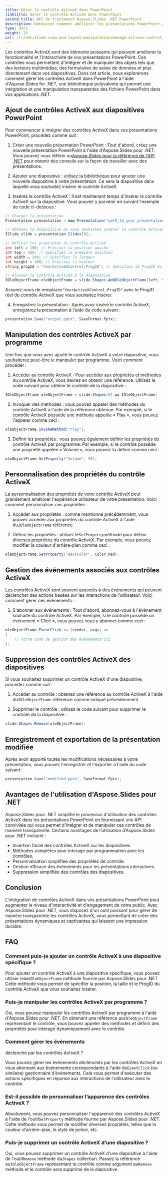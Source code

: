 ```yaml
---
title: Gérer le contrôle ActiveX dans PowerPoint
linktitle: Gérer le contrôle ActiveX dans PowerPoint
second_title: API de traitement Aspose.Slides .NET PowerPoint
description: Découvrez comment améliorer les présentations PowerPoint avec des contrôles ActiveX à l'aide d'Aspose.Slides pour .NET. Notre guide étape par étape couvre l'insertion, la manipulation, la personnalisation, la gestion des événements, etc.
type: docs
weight: 13
url: /fr/net/slide-view-and-layout-manipulation/manage-activex-control/
---
```

Les contrôles ActiveX sont des éléments puissants qui peuvent améliorer la fonctionnalité et l'interactivité de vos présentations PowerPoint. Ces contrôles vous permettent d'intégrer et de manipuler des objets tels que des lecteurs multimédias, des formulaires de saisie de données et plus directement dans vos diapositives. Dans cet article, nous explorerons comment gérer les contrôles ActiveX dans PowerPoint à l'aide d'Aspose.Slides for .NET, une bibliothèque polyvalente qui permet une intégration et une manipulation transparentes des fichiers PowerPoint dans vos applications .NET.

## Ajout de contrôles ActiveX aux diapositives PowerPoint

Pour commencer à intégrer des contrôles ActiveX dans vos présentations PowerPoint, procédez comme suit :

1.  Créer une nouvelle présentation PowerPoint : Tout d'abord, créez une nouvelle présentation PowerPoint à l'aide d'Aspose.Slides pour .NET. Vous pouvez vous référer au[Aspose.Slides pour la référence de l'API .NET](https://reference.aspose.com/slides/net/) pour obtenir des conseils sur la façon de travailler avec des présentations.

2. Ajouter une diapositive : utilisez la bibliothèque pour ajouter une nouvelle diapositive à votre présentation. Ce sera la diapositive dans laquelle vous souhaitez insérer le contrôle ActiveX.

3. Insérez le contrôle ActiveX : Il est maintenant temps d'insérer le contrôle ActiveX sur la diapositive. Vous pouvez y parvenir en suivant l'exemple de code ci-dessous :

```csharp
// Charger la présentation
Presentation presentation = new Presentation("path_to_your_presentation.pptx");

// Obtenez la diapositive où vous souhaitez insérer le contrôle ActiveX
ISlide slide = presentation.Slides[0];

// Définir les propriétés du contrôle ActiveX
int left = 100; // Préciser la position gauche
int top = 100; // Spécifiez la première position
int width = 200; // Spécifiez la largeur
int height = 100; // Précisez la hauteur
string progId = "YourActiveXControl.ProgID"; // Spécifiez le ProgID du contrôle ActiveX

// Ajouter le contrôle ActiveX à la diapositive
IOleObjectFrame oleObjectFrame = slide.Shapes.AddOleObjectFrame(left, top, width, height, progId);
```

 Assurez-vous de remplacer`"YourActiveXControl.ProgID"` avec le ProgID réel du contrôle ActiveX que vous souhaitez insérer.

4. Enregistrez la présentation : Après avoir inséré le contrôle ActiveX, enregistrez la présentation à l'aide du code suivant :

```csharp
presentation.Save("output.pptx", SaveFormat.Pptx);
```

## Manipulation des contrôles ActiveX par programme

Une fois que vous avez ajouté le contrôle ActiveX à votre diapositive, vous souhaiterez peut-être le manipuler par programme. Voici comment procéder :

1. Accéder au contrôle ActiveX : Pour accéder aux propriétés et méthodes du contrôle ActiveX, vous devrez en obtenir une référence. Utilisez le code suivant pour obtenir le contrôle de la diapositive :

```csharp
IOleObjectFrame oleObjectFrame = slide.Shapes[0] as IOleObjectFrame;
```

2. Invoquer des méthodes : vous pouvez appeler des méthodes du contrôle ActiveX à l'aide de la référence obtenue. Par exemple, si le contrôle ActiveX possède une méthode appelée « Play », vous pouvez l'appeler comme ceci :

```csharp
oleObjectFrame.InvokeMethod("Play");
```

3. Définir les propriétés : vous pouvez également définir les propriétés du contrôle ActiveX par programme. Par exemple, si le contrôle possède une propriété appelée « Volume », vous pouvez la définir comme ceci :

```csharp
oleObjectFrame.SetProperty("Volume", 50);
```

## Personnalisation des propriétés du contrôle ActiveX

La personnalisation des propriétés de votre contrôle ActiveX peut grandement améliorer l'expérience utilisateur de votre présentation. Voici comment personnaliser ces propriétés :

1.  Accéder aux propriétés : comme mentionné précédemment, vous pouvez accéder aux propriétés du contrôle ActiveX à l'aide du`IOleObjectFrame` référence.

2.  Définir les propriétés : utilisez le`SetProperty`méthode pour définir diverses propriétés du contrôle ActiveX. Par exemple, vous pouvez modifier la couleur d'arrière-plan comme ceci :

```csharp
oleObjectFrame.SetProperty("BackColor", Color.Red);
```

## Gestion des événements associés aux contrôles ActiveX

Les contrôles ActiveX sont souvent associés à des événements qui peuvent déclencher des actions basées sur les interactions de l'utilisateur. Voici comment gérer ces événements :

1. S'abonner aux événements : Tout d'abord, abonnez-vous à l'événement souhaité du contrôle ActiveX. Par exemple, si le contrôle possède un événement « Clicé », vous pouvez vous y abonner comme ceci :

```csharp
oleObjectFrame.EventClick += (sender, args) =>
{
    // Votre code de gestion des événements ici
};
```

## Suppression des contrôles ActiveX des diapositives

Si vous souhaitez supprimer un contrôle ActiveX d'une diapositive, procédez comme suit :

1.  Accéder au contrôle : obtenez une référence au contrôle ActiveX à l'aide du`IOleObjectFrame` référence comme indiqué précédemment.

2. Supprimer le contrôle : utilisez le code suivant pour supprimer le contrôle de la diapositive :

```csharp
slide.Shapes.Remove(oleObjectFrame);
```

## Enregistrement et exportation de la présentation modifiée

Après avoir apporté toutes les modifications nécessaires à votre présentation, vous pouvez l'enregistrer et l'exporter à l'aide du code suivant :

```csharp
presentation.Save("modified.pptx", SaveFormat.Pptx);
```

## Avantages de l'utilisation d'Aspose.Slides pour .NET

Aspose.Slides pour .NET simplifie le processus d'utilisation des contrôles ActiveX dans les présentations PowerPoint en fournissant une API conviviale qui vous permet d'intégrer et de manipuler ces contrôles de manière transparente. Certains avantages de l’utilisation d’Aspose.Slides pour .NET incluent :

- Insertion facile des contrôles ActiveX sur les diapositives.
- Méthodes complètes pour interagir par programmation avec les contrôles.
- Personnalisation simplifiée des propriétés de contrôle.
- Gestion efficace des événements pour les présentations interactives.
- Suppression simplifiée des contrôles des diapositives.

## Conclusion

L'intégration de contrôles ActiveX dans vos présentations PowerPoint peut augmenter le niveau d'interactivité et d'engagement de votre public. Avec Aspose.Slides pour .NET, vous disposez d'un outil puissant pour gérer de manière transparente les contrôles ActiveX, vous permettant de créer des présentations dynamiques et captivantes qui laissent une impression durable.

## FAQ

### Comment puis-je ajouter un contrôle ActiveX à une diapositive spécifique ?

 Pour ajouter un contrôle ActiveX à une diapositive spécifique, vous pouvez utiliser le`AddOleObjectFrame` méthode fournie par Aspose.Slides pour .NET. Cette méthode vous permet de spécifier la position, la taille et le ProgID du contrôle ActiveX que vous souhaitez insérer.

### Puis-je manipuler les contrôles ActiveX par programme ?

 Oui, vous pouvez manipuler les contrôles ActiveX par programme à l'aide d'Aspose.Slides pour .NET. En obtenant une référence au`IOleObjectFrame` représentant le contrôle, vous pouvez appeler des méthodes et définir des propriétés pour interagir dynamiquement avec le contrôle.

### Comment gérer les événements

 déclenché par les contrôles ActiveX ?

Vous pouvez gérer les événements déclenchés par les contrôles ActiveX en vous abonnant aux événements correspondants à l'aide du`EventClick` (ou similaire) gestionnaire d’événements. Cela vous permet d'exécuter des actions spécifiques en réponse aux interactions de l'utilisateur avec le contrôle.

### Est-il possible de personnaliser l’apparence des contrôles ActiveX ?

 Absolument, vous pouvez personnaliser l'apparence des contrôles ActiveX à l'aide de l'outil`SetProperty` méthode fournie par Aspose.Slides pour .NET. Cette méthode vous permet de modifier diverses propriétés, telles que la couleur d'arrière-plan, le style de police, etc.

### Puis-je supprimer un contrôle ActiveX d’une diapositive ?

 Oui, vous pouvez supprimer un contrôle ActiveX d'une diapositive à l'aide de l'outil`Remove` méthode du`Shapes` collection. Passez la référence au`IOleObjectFrame` représentant le contrôle comme argument au`Remove` méthode et le contrôle sera supprimé de la diapositive.
